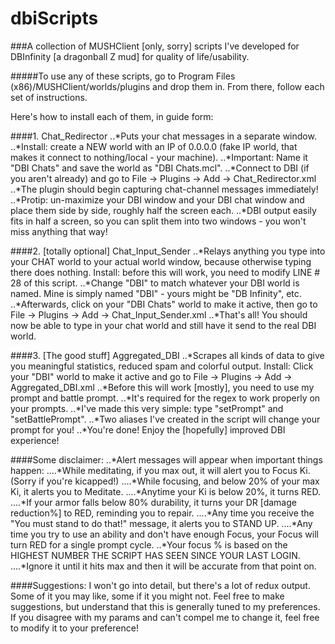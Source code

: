 # dbiScripts
###A collection of MUSHClient [only, sorry] scripts I've developed for DBInfinity [a dragonball Z mud] for quality of life/usability.

#####To use any of these scripts, go to Program Files (x86)/MUSHClient/worlds/plugins and drop them in. From there, follow each set of instructions.

Here's how to install each of them, in guide form:

####1. Chat_Redirector 
..*Puts your chat messages in a separate window.
..*Install: create a NEW world with an IP of 0.0.0.0 (fake IP world, that makes it connect to nothing/local - your machine).
..*Important: Name it "DBI Chats" and save the world as "DBI Chats.mcl".
..*Connect to DBI (if you aren't already) and go to File -> Plugins -> Add -> Chat_Redirector.xml
..*The plugin should begin capturing chat-channel messages immediately!
..*Protip: un-maximize your DBI window and your DBI chat window and place them side by side, roughly half the screen each.
..*DBI output easily fits in half a screen, so you can split them into two windows - you won't miss anything that way!

####2. [totally optional] Chat_Input_Sender
..*Relays anything you type into your CHAT world to your actual world window, because otherwise typing there does nothing.
Install: before this will work, you need to modify LINE # 28 of this script. 
..*Change "DBI" to match whatever your DBI world is named. Mine is simply named "DBI" - yours might be "DB Infinity", etc.
..*Afterwards, click on your "DBI Chats" world to make it active, then go to File -> Plugins -> Add -> Chat_Input_Sender.xml
..*That's all! You should now be able to type in your chat world and still have it send to the real DBI world.

####3. [The good stuff] Aggregated_DBI
..*Scrapes all kinds of data to give you meaningful statistics, reduced spam and colorful output.
Install: Click your "DBI" world to make it active and go to File -> Plugins -> Add -> Aggregated_DBI.xml
..*Before this will work [mostly], you need to use my prompt and battle prompt. 
..*It's required for the regex to work properly on your prompts.
..*I've made this very simple: type "setPrompt" and "setBattlePrompt".
..*Two aliases I've created in the script will change your prompt for you!
..*You're done! Enjoy the [hopefully] improved DBI experience!

####Some disclaimer:
..*Alert messages will appear when important things happen:
....*While meditating, if you max out, it will alert you to Focus Ki. (Sorry if you're kicapped!)
....*While focusing, and below 20% of your max Ki, it alerts you to Meditate.
....*Anytime your Ki is below 20%, it turns RED.
....*If your armor falls below 80% durability, it turns your DR [damage reduction%] to RED, reminding you to repair.
....*Any time you receive the "You must stand to do that!" message, it alerts you to STAND UP.
....*Any time you try to use an ability and don't have enough Focus, your Focus will turn RED for a single prompt cycle.
..*Your focus % is based on the HIGHEST NUMBER THE SCRIPT HAS SEEN SINCE YOUR LAST LOGIN.
....*Ignore it until it hits max and then it will be accurate from that point on.

####Suggestions:
I won't go into detail, but there's a lot of redux output. Some of it you may like, some if it you might not. 
Feel free to make suggestions, but understand that this is generally tuned to my preferences.
If you disagree with my params and can't compel me to change it, feel free to modify it to your preference!

